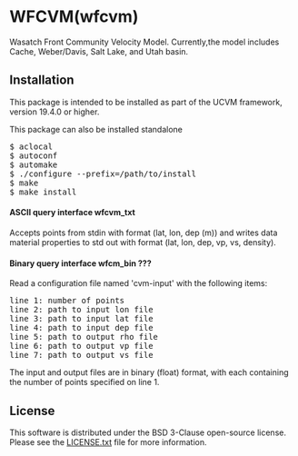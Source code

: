 # WFCVM(wfcvm)

Wasatch Front Community Velocity Model. Currently,the model includes Cache, 
Weber/Davis, Salt Lake, and Utah basin.

## Installation

This package is intended to be installed as part of the UCVM framework,
version 19.4.0 or higher. 

This package can also be installed standalone

<pre>
$ aclocal
$ autoconf
$ automake
$ ./configure --prefix=/path/to/install
$ make
$ make install
</pre>

#### ASCII query interface wfcvm_txt

Accepts points from stdin with format (lat, lon, dep (m)) and 
writes data material properties to std out with format (lat, lon, dep, 
vp, vs, density).

#### Binary query interface wfcm_bin ???

Read a configuration file named 'cvm-input' with the following 
items:

<pre>
line 1: number of points
line 2: path to input lon file
line 3: path to input lat file
line 4: path to input dep file
line 5: path to output rho file
line 6: path to output vp file
line 7: path to output vs file
</pre>

The input and output files are in binary (float) format, with each
containing the number of points specified on line 1. 

## License
This software is distributed under the BSD 3-Clause open-source license.
Please see the [LICENSE.txt](LICENSE.txt) file for more information.
